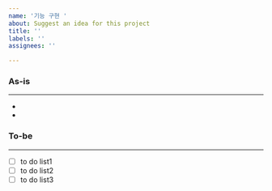 ```yaml
---
name: '기능 구현 '
about: Suggest an idea for this project
title: ''
labels: ''
assignees: ''

---
```


### As-is
---
-
-
### To-be
---
- [ ] to do list1
- [ ] to do list2
- [ ] to do list3
